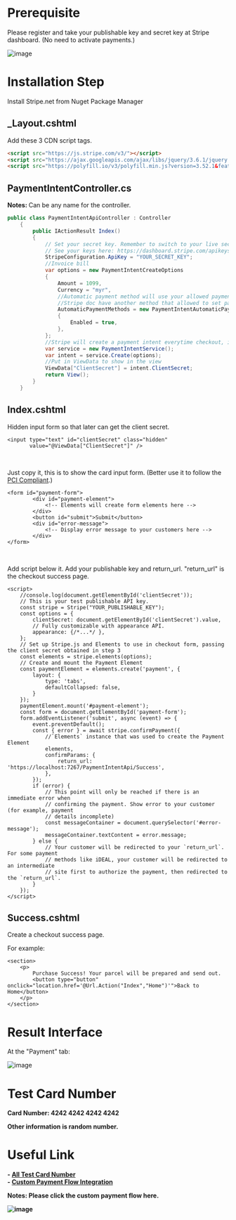 <h1>Prerequisite</h1>
<p>Please register and take your publishable key and secret key at Stripe dashboard. (No need to activate payments.)</p>

![image](https://user-images.githubusercontent.com/34085190/200009038-723cdbf3-142a-4a68-a89f-f2eeeb71ce65.png)

<h1>Installation Step</h1>
<p>Install Stripe.net from Nuget Package Manager</p>
<h2>_Layout.cshtml</h2>
<p>Add these 3 CDN script tags.</p>

```html
<script src="https://js.stripe.com/v3/"></script>
<script src="https://ajax.googleapis.com/ajax/libs/jquery/3.6.1/jquery.min.js"></script>
<script src="https://polyfill.io/v3/polyfill.min.js?version=3.52.1&features=fetch"></script>
```
<h2>PaymentIntentController.cs</h2>
<p><b>Notes: </b>Can be any name for the controller.</p>

```c#
public class PaymentIntentApiController : Controller
    {
        public IActionResult Index()
        {
            // Set your secret key. Remember to switch to your live secret key in production.
            // See your keys here: https://dashboard.stripe.com/apikeys
            StripeConfiguration.ApiKey = "YOUR_SECRET_KEY";
            //Invoice bill
            var options = new PaymentIntentCreateOptions
            {
                Amount = 1099,
                Currency = "myr",
                //Automatic payment method will use your allowed payment method set in Stripe account
                //Stripe doc have another method that allowed to set payment method manually
                AutomaticPaymentMethods = new PaymentIntentAutomaticPaymentMethodsOptions
                {
                    Enabled = true,
                },
            };
            //Stripe will create a payment intent everytime checkout, it will return a "client secret" string, this string is like an unique id for each payment session.
            var service = new PaymentIntentService();
            var intent = service.Create(options);
            //Put in ViewData to show in the view
            ViewData["ClientSecret"] = intent.ClientSecret;
            return View();
        }
    }
```

<h2>Index.cshtml</h2>
<p>Hidden input form so that later can get the client secret.</p>

```cshtml
<input type="text" id="clientSecret" class="hidden"
       value="@ViewData["ClientSecret"]" />
```
<br>
<p>Just copy it, this is to show the card input form. (Better use it to follow the <a href="https://stripe.com/docs/security/guide#validating-pci-compliance">PCI Compliant</a>.)</p>

```cshtml
<form id="payment-form">
        <div id="payment-element">
            <!-- Elements will create form elements here -->
        </div>
        <button id="submit">Submit</button>
        <div id="error-message">
            <!-- Display error message to your customers here -->
        </div>
</form>
```
<br>
<p>Add script below it. Add your publishable key and return_url. "return_url" is the checkout success page.</p>

```cshtml
<script>
    //console.log(document.getElementById('clientSecret'));
    // This is your test publishable API key.
    const stripe = Stripe("YOUR_PUBLISHABLE_KEY");
    const options = {
        clientSecret: document.getElementById('clientSecret').value,
        // Fully customizable with appearance API.
        appearance: {/*...*/ },
    };
    // Set up Stripe.js and Elements to use in checkout form, passing the client secret obtained in step 3
    const elements = stripe.elements(options);
    // Create and mount the Payment Element
    const paymentElement = elements.create('payment', {
        layout: {
            type: 'tabs',
            defaultCollapsed: false,
        }
    });
    paymentElement.mount('#payment-element');
    const form = document.getElementById('payment-form');
    form.addEventListener('submit', async (event) => {
        event.preventDefault();
        const { error } = await stripe.confirmPayment({
            //`Elements` instance that was used to create the Payment Element
            elements,
            confirmParams: {
                return_url: 'https://localhost:7267/PaymentIntentApi/Success',
            },
        });
        if (error) {
            // This point will only be reached if there is an immediate error when
            // confirming the payment. Show error to your customer (for example, payment
            // details incomplete)
            const messageContainer = document.querySelector('#error-message');
            messageContainer.textContent = error.message;
        } else {
            // Your customer will be redirected to your `return_url`. For some payment
            // methods like iDEAL, your customer will be redirected to an intermediate
            // site first to authorize the payment, then redirected to the `return_url`.
        }
    });
</script>
```

<h2>Success.cshtml</h2>
<p>Create a checkout success page.</p>
<p>For example: </p>

```cshtml
<section>
    <p>
        Purchase Success! Your parcel will be prepared and send out.
        <button type="button" onclick="location.href='@Url.Action("Index","Home")'">Back to Home</button>
    </p>
</section>
```

<h1>Result Interface</h1>
<p>At the "Payment" tab:</p>

![image](https://user-images.githubusercontent.com/34085190/200014892-d1d651ef-cd61-49c9-81fa-b1c1b0e4f878.png)

<h1>Test Card Number</h1>
<p><b>Card Number: <b/>4242 4242 4242 4242</p>
<p>Other information is random number.</p>

<h1>Useful Link</h1>
- <a href="https://stripe.com/docs/testing#cards">All Test Card Number</a>
<br>
- <a href="https://stripe.com/docs/payments/quickstart">Custom Payment Flow Integration</a>
<br>
<p><b>Notes: </b>Please click the custom payment flow here.</p>

![image](https://user-images.githubusercontent.com/34085190/200021374-ed4cc9f0-b681-4c08-99ee-3060c91c1591.png)
